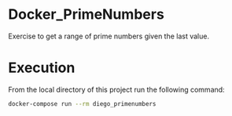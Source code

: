 # Docker_PrimeNumbers
Exercise to get a range of prime numbers given the last value.

# Execution
From the local directory of this project run the following command:
```bash
docker-compose run --rm diego_primenumbers
```
